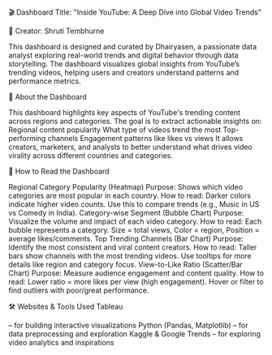 🎬 Dashboard Title: "Inside YouTube: A Deep Dive into Global Video Trends"

👤 Creator: Shruti Tembhurne

This dashboard is designed and curated by Dhairyasen, a passionate data analyst exploring real-world trends and digital behavior through data storytelling. The dashboard visualizes global insights from YouTube’s trending videos, helping users and creators understand patterns and performance metrics.

📘 About the Dashboard 

This dashboard highlights key aspects of YouTube's trending content across regions and categories. The goal is to extract actionable insights on: Regional content popularity What type of videos trend the most Top-performing channels Engagement patterns like likes vs views It allows creators, marketers, and analysts to better understand what drives video virality across different countries and categories.

🧭 How to Read the Dashboard

Regional Category Popularity (Heatmap) Purpose: Shows which video categories are most popular in each country. How to read: Darker colors indicate higher video counts. Use this to compare trends (e.g., Music in US vs Comedy in India).
Category-wise Segment (Bubble Chart) Purpose: Visualize the volume and impact of each video category. How to read: Each bubble represents a category. Size = total views, Color = region, Position = average likes/comments.
Top Trending Channels (Bar Chart) Purpose: Identify the most consistent and viral content creators. How to read: Taller bars show channels with the most trending videos. Use tooltips for more details like region and category focus.
View-to-Like Ratio (Scatter/Bar Chart) Purpose: Measure audience engagement and content quality. How to read: Lower ratio = more likes per view (high engagement). Hover or filter to find outliers with poor/great performance.

🛠️ Websites & Tools Used Tableau

– for building interactive visualizations Python (Pandas, Matplotlib) 
– for data preprocessing and exploration Kaggle & Google Trends 
– for exploring video analytics and inspirations
